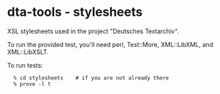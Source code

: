 dta-tools - stylesheets
=======================

XSL stylesheets used in the project "Deutsches Textarchiv".

To run the provided test, you'll need perl, Test::More, XML::LibXML, and XML::LibXSLT.

To run tests:

```
  % cd stylesheets    # if you are not already there
  % prove -l t
```
